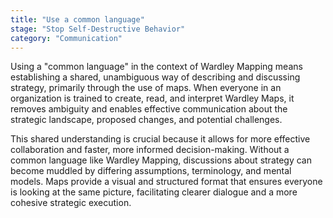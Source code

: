 ```yaml
---
title: "Use a common language"
stage: "Stop Self-Destructive Behavior"
category: "Communication"
---
```



Using a "common language" in the context of Wardley Mapping means establishing a shared, unambiguous way of describing and discussing strategy, primarily through the use of maps. When everyone in an organization is trained to create, read, and interpret Wardley Maps, it removes ambiguity and enables effective communication about the strategic landscape, proposed changes, and potential challenges.

This shared understanding is crucial because it allows for more effective collaboration and faster, more informed decision-making. Without a common language like Wardley Mapping, discussions about strategy can become muddled by differing assumptions, terminology, and mental models. Maps provide a visual and structured format that ensures everyone is looking at the same picture, facilitating clearer dialogue and a more cohesive strategic execution.
